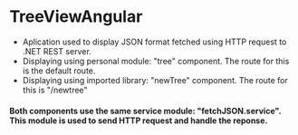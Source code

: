# TreeViewAngular
- Aplication used to display JSON format fetched using HTTP request to .NET REST server.
- Displaying using personal module: "tree" component. The route for this is the default route.
- Displaying using imported library: "newTree" component. The route for this is "/newtree"
#### Both components use the same service module: "fetchJSON.service". This module is used to send HTTP request and handle the reponse.
